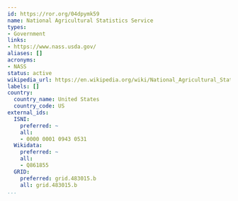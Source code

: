 ```yaml
---
id: https://ror.org/04dpymk59
name: National Agricultural Statistics Service
types:
- Government
links:
- https://www.nass.usda.gov/
aliases: []
acronyms:
- NASS
status: active
wikipedia_url: https://en.wikipedia.org/wiki/National_Agricultural_Statistics_Service
labels: []
country:
  country_name: United States
  country_code: US
external_ids:
  ISNI:
    preferred: ~
    all:
    - 0000 0001 0943 0531
  Wikidata:
    preferred: ~
    all:
    - Q861855
  GRID:
    preferred: grid.483015.b
    all: grid.483015.b
...
```

